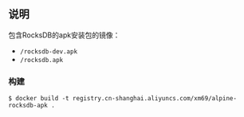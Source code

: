 ## 说明

包含RocksDB的apk安装包的镜像：

* `/rocksdb-dev.apk`
* `/rocksdb.apk`

### 构建

```
$ docker build -t registry.cn-shanghai.aliyuncs.com/xm69/alpine-rocksdb-apk .
```